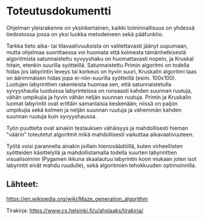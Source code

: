 # Toteutusdokumentti

Ohjelman yleisrakenne on yksinkertainen, kaikki toiminnallisuus on yhdessä tiedostossa jossa on yksi luokka metodeineen sekä pääfunktio.

Tarkka tieto aika- tai tilavaativuuksista on valitettavasti jäänyt uupumaan, mutta ohjelmaa suorittaessa voi huomata että kolmesta tämänhetkisestä algoritmista satunnaistettu syvyyshaku on huomattavasti nopein, ja Kruskal hitain, etenkin suurilla syötteillä. Satunnaistettu Primin algoritmi on todella hidas jos labyrintin leveys tai korkeus on hyvin suuri, Kruskalin algoritmi taas on äärimmäisen hidas jopa ei-niin-suurilla syötteillä (esim. 100x100). Luotujen labyrinttien rakenteista huomaa sen, että satunnaistetulla syvyyshaulla luoduissa labyrinteissa on runsaasti kahden suunnan ruutuja, vähän umpikujia ja hyvin vähän neljän suunnan ruutuja. Primin ja Kruskalin luomat labyrintit ovat erittäin samanlaisia keskenään; niissä on paljon umpikujia sekä kolmen ja neljän suunnan ruutuja ja vähemmän kahden suunnan ruutuja kuin syvyyshaussa.

Työn puutteita ovat ainakin testauksen vähäisyys ja mahdollisesti hieman "väärin" toteutetut algoritmit mikä mahdollisesti vaikuttaa aikavaativuuteen.

Työtä voisi parannella ainakin joillain hienosäädöillä, kuten virheellisten syötteiden käsittelyllä ja mahdollistamalla todella suurten labyrinttien visualisoinnin (Pygamen ikkuna skaalautuu labyrintin koon mukaan joten isot labyrintit eivät mahdu ruudulle), sekä algoritmien tehokkuuden optimoinnilla.


## Lähteet:

https://en.wikipedia.org/wiki/Maze_generation_algorithm

Tirakirja:
https://www.cs.helsinki.fi/u/ahslaaks/tirakirja/
